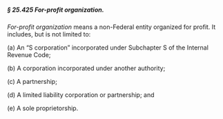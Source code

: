##### § 25.425 For-profit organization. #####

*For-profit organization* means a non-Federal entity organized for profit. It includes, but is not limited to:

(a) An “S corporation” incorporated under Subchapter S of the Internal Revenue Code;

(b) A corporation incorporated under another authority;

(c) A partnership;

(d) A limited liability corporation or partnership; and

(e) A sole proprietorship.